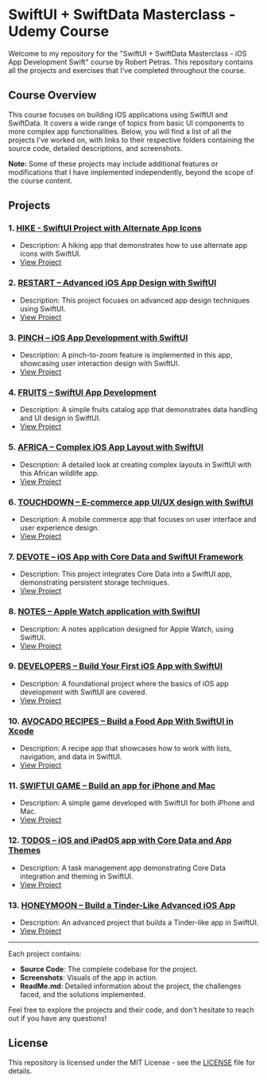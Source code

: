 # SwiftUI + SwiftData Masterclass - Udemy Course

Welcome to my repository for the "SwiftUI + SwiftData Masterclass - iOS App Development Swift" course by Robert Petras. This repository contains all the projects and exercises that I've completed throughout the course.

## Course Overview
This course focuses on building iOS applications using SwiftUI and SwiftData. It covers a wide range of topics from basic UI components to more complex app functionalities. Below, you will find a list of all the projects I’ve worked on, with links to their respective folders containing the source code, detailed descriptions, and screenshots.

**Note:** Some of these projects may include additional features or modifications that I have implemented independently, beyond the scope of the course content.

## Projects

### 1. [HIKE - SwiftUI Project with Alternate App Icons](./01-HIKE)
* Description: A hiking app that demonstrates how to use alternate app icons with SwiftUI.
* [View Project](./01-HIKE)

### 2. [RESTART – Advanced iOS App Design with SwiftUI](./02-RESTART)
* Description: This project focuses on advanced app design techniques using SwiftUI.
* [View Project](./02-RESTART)

### 3. [PINCH – iOS App Development with SwiftUI](./03-PINCH)
* Description: A pinch-to-zoom feature is implemented in this app, showcasing user interaction design with SwiftUI.
* [View Project](./03-PINCH)

### 4. [FRUITS – SwiftUI App Development](./04-FRUITS)
* Description: A simple fruits catalog app that demonstrates data handling and UI design in SwiftUI.
* [View Project](./04-FRUITS)

### 5. [AFRICA – Complex iOS App Layout with SwiftUI](./05-AFRICA)
* Description: A detailed look at creating complex layouts in SwiftUI with this African wildlife app.
* [View Project](./05-AFRICA)

### 6. [TOUCHDOWN – E-commerce app UI/UX design with SwiftUI](./06-TOUCHDOWN)
* Description: A mobile commerce app that focuses on user interface and user experience design.
* [View Project](./06-TOUCHDOWN)

### 7. [DEVOTE – iOS App with Core Data and SwiftUI Framework](./07-DEVOTE)
* Description: This project integrates Core Data into a SwiftUI app, demonstrating persistent storage techniques.
* [View Project](./07-DEVOTE)

### 8. [NOTES – Apple Watch application with SwiftUI](./08-NOTES)
* Description: A notes application designed for Apple Watch, using SwiftUI.
* [View Project](./08-NOTES)

### 9. [DEVELOPERS – Build Your First iOS App with SwiftUI](./09-DEVELOPERS)
* Description: A foundational project where the basics of iOS app development with SwiftUI are covered.
* [View Project](./09-DEVELOPERS)

### 10. [AVOCADO RECIPES – Build a Food App With SwiftUI in Xcode](./10-AVOCADO-RECIPES)
* Description: A recipe app that showcases how to work with lists, navigation, and data in SwiftUI.
* [View Project](./10-AVOCADO-RECIPES)

### 11. [SWIFTUI GAME – Build an app for iPhone and Mac](./11-SWIFTUI-GAME)
* Description: A simple game developed with SwiftUI for both iPhone and Mac.
* [View Project](./11-SWIFTUI-GAME)

### 12. [TODOS – iOS and iPadOS app with Core Data and App Themes](./12-TODOS)
* Description: A task management app demonstrating Core Data integration and theming in SwiftUI.
* [View Project](./12-TODOS)

### 13. [HONEYMOON – Build a Tinder-Like Advanced iOS App](./13-HONEYMOON)
* Description: An advanced project that builds a Tinder-like app in SwiftUI.
* [View Project](./13-HONEYMOON)

---

Each project contains:
- **Source Code**: The complete codebase for the project.
- **Screenshots**: Visuals of the app in action.
- **ReadMe.md**: Detailed information about the project, the challenges faced, and the solutions implemented.

Feel free to explore the projects and their code, and don't hesitate to reach out if you have any questions!

## License
This repository is licensed under the MIT License - see the [LICENSE](LICENSE) file for details.
